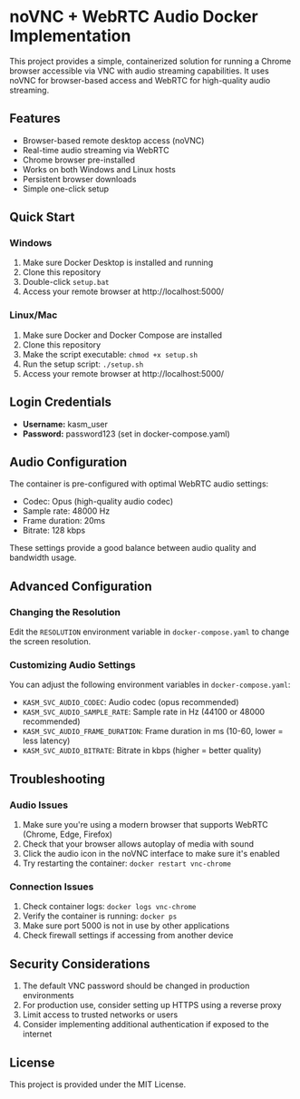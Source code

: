 # noVNC + WebRTC Audio Docker Implementation

This project provides a simple, containerized solution for running a Chrome browser accessible via VNC with audio streaming capabilities. It uses noVNC for browser-based access and WebRTC for high-quality audio streaming.

## Features

- Browser-based remote desktop access (noVNC)
- Real-time audio streaming via WebRTC
- Chrome browser pre-installed
- Works on both Windows and Linux hosts
- Persistent browser downloads
- Simple one-click setup

## Quick Start

### Windows

1. Make sure Docker Desktop is installed and running
2. Clone this repository
3. Double-click `setup.bat`
4. Access your remote browser at http://localhost:5000/

### Linux/Mac

1. Make sure Docker and Docker Compose are installed
2. Clone this repository
3. Make the script executable: `chmod +x setup.sh`
4. Run the setup script: `./setup.sh`
5. Access your remote browser at http://localhost:5000/

## Login Credentials

- **Username:** kasm_user
- **Password:** password123 (set in docker-compose.yaml)

## Audio Configuration

The container is pre-configured with optimal WebRTC audio settings:

- Codec: Opus (high-quality audio codec)
- Sample rate: 48000 Hz
- Frame duration: 20ms
- Bitrate: 128 kbps

These settings provide a good balance between audio quality and bandwidth usage.

## Advanced Configuration

### Changing the Resolution

Edit the `RESOLUTION` environment variable in `docker-compose.yaml` to change the screen resolution.

### Customizing Audio Settings

You can adjust the following environment variables in `docker-compose.yaml`:

- `KASM_SVC_AUDIO_CODEC`: Audio codec (opus recommended)
- `KASM_SVC_AUDIO_SAMPLE_RATE`: Sample rate in Hz (44100 or 48000 recommended)
- `KASM_SVC_AUDIO_FRAME_DURATION`: Frame duration in ms (10-60, lower = less latency)
- `KASM_SVC_AUDIO_BITRATE`: Bitrate in kbps (higher = better quality)

## Troubleshooting

### Audio Issues

1. Make sure you're using a modern browser that supports WebRTC (Chrome, Edge, Firefox)
2. Check that your browser allows autoplay of media with sound
3. Click the audio icon in the noVNC interface to make sure it's enabled
4. Try restarting the container: `docker restart vnc-chrome`

### Connection Issues

1. Check container logs: `docker logs vnc-chrome`
2. Verify the container is running: `docker ps`
3. Make sure port 5000 is not in use by other applications
4. Check firewall settings if accessing from another device

## Security Considerations

1. The default VNC password should be changed in production environments
2. For production use, consider setting up HTTPS using a reverse proxy
3. Limit access to trusted networks or users
4. Consider implementing additional authentication if exposed to the internet

## License

This project is provided under the MIT License.
